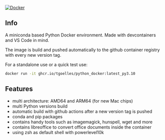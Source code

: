 
[![Docker](https://github.com/tgoelles/Python_docker/actions/workflows/docker-publish.yml/badge.svg)](https://github.com/tgoelles/Python_docker/actions/workflows/docker-publish.yml)

## Info

A miniconda based Python Docker environment. Made with devcontainers and VS Code in mind.

The image is build and pushed automatically to the github container registry with every new version tag.

For a standalone use or a quick test use:

```bash
docker run -it ghcr.io/tgoelles/python_docker:latest_py3.10
```

## Features

* multi architecture: AMD64 and ARM64 (for new Mac chips)
* multi Python versions build
* automatic build with github actions after a new version tag is pushed
* conda and pip packages
* contains handy tools such as imagemagick, hunspell, wget and more
* contains libreoffice to convert office documents inside the container
* using zsh as default shell with powerlevel10k